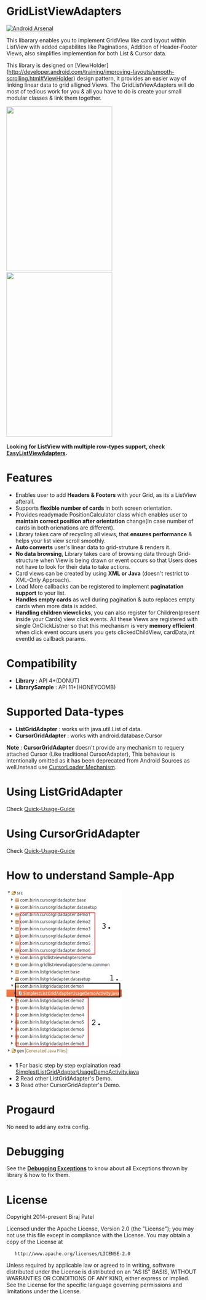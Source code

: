 GridListViewAdapters
====================
[![Android Arsenal](https://img.shields.io/badge/Android%20Arsenal-GridListViewAdapters-brightgreen.svg?style=flat)](https://android-arsenal.com/details/1/1035)

This libarary enables you to implement GridView like card layout within ListView with added capabilites like Paginations, Addition of Header-Footer Views, also simplifies implemention for both List & Cursor data.

This library is designed on [ViewHolder] (http://developer.android.com/training/improving-layouts/smooth-scrolling.html#ViewHolder) design pattern, it provides an easier way of linking linear data to grid alligned Views. The GridListViewAdapters will do most of tedious work for you & all you have to do is create your small modular classes & link them together. 


<a href="http://imgur.com/5BhDERl"><img src="http://i.imgur.com/5BhDERl.gif" width='275' height='428' /></a>
<a href="http://imgur.com/JOCNAI8"><img src="http://i.imgur.com/JOCNAI8.gif" width='275' height='428' /></a>

**Looking for ListView with multiple row-types support, check [EasyListViewAdapters](https://github.com/birajpatel/EasyListViewAdapters).**

Features
========

* Enables user to add **Headers & Footers** with your Grid, as its a ListView afterall.
* Supports **flexible number of cards** in both screen orientation.
* Provides readymade PositionCalculator class which enables user to **maintain correct position after orientation** change(In case number of cards in both orienations are different).
* Library takes care of recycling all views, that **ensures performance** & helps your list view scroll smoothly.
* **Auto converts** user's linear data to grid-struture & renders it.
* **No data browsing**, Library takes care of browsing data through Grid-structure when View is being drawn or event occurs so that Users does not have to look for their data to take actions.
* Card views can be created by using **XML or Java** (doesn't restrict to XML-Only Approach).
* Load More callbacks can be registered to implement **paginatation support** to your list.
* **Handles empty cards** as well during pagination & auto replaces empty cards when more data is added.
* **Handling children viewclicks**, you can also register for Children(present inside your Cards) view click events. All these Views are registered with single OnClickListner so that this mechanism is very **memory efficient** when click event occurs users you gets clickedChildView, cardData,int eventId as callback params.

Compatibility
=========
* **Library** : API 4+(DONUT)
* **LibrarySample** : API 11+(HONEYCOMB)

Supported Data-types
====================
* **ListGridAdapter** : works with java.util.List of data.
* **CursorGridAdapter** : works with android.database.Cursor

**Note** : **CursorGridAdapter** doesn't provide any mechanism to requery attached Cursor (Like traditional CursorAdapter), This behaviour is intentionally omitted as it has been deprecated from Android Sources as well.Instead use [CursorLoader Mechanism](https://developer.android.com/training/load-data-background/setup-loader.html).


Using ListGridAdapter
=====

Check [Quick-Usage-Guide](/Extras/Documentations/ListGridAdapterQuickUsageGuide.md)

Using CursorGridAdapter
=====

Check [Quick-Usage-Guide](/Extras/Documentations/CursorGridAdapterQuickUsageGuide.md)


How to understand Sample-App
====================

<img src='./Extras/Documentations/steps.png' width='300' height='432' />

* **1** For basic step by step explaination read [SimplestListGridAdapterUsageDemoActivity.java](/GridListViewAdaptersDemo/src/com/birin/listgridadapter/demo1/SimplestListGridAdapterUsageDemoActivity.java)
* **2** Read other ListGridAdapter's Demo.
* **3** Read other CursorGridAdapter's Demo.


Progaurd
========
No need to add any extra config.


Debugging 
=========

See the **[Debugging Exceptions](/Extras/Documentations/debugging_exceptions.md)** to know about all Exceptions thrown by library & how to fix them.

License
=======
   Copyright 2014-present Biraj Patel

   Licensed under the Apache License, Version 2.0 (the "License");
   you may not use this file except in compliance with the License.
   You may obtain a copy of the License at

       http://www.apache.org/licenses/LICENSE-2.0

   Unless required by applicable law or agreed to in writing, software
   distributed under the License is distributed on an "AS IS" BASIS,
   WITHOUT WARRANTIES OR CONDITIONS OF ANY KIND, either express or implied.
   See the License for the specific language governing permissions and
   limitations under the License.

